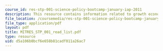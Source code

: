 ```yaml
---
course_id: res-stp-001-science-policy-bootcamp-january-iap-2011
description: This resource contains information related to growth economics.
file_location: /coursemedia/res-stp-001-science-policy-bootcamp-january-iap-2011/d5a106b0bcf6e658b81cadf011a26ac7_MITRES_STP_001_read_list.pdf
file_type: application/pdf
layout: pdf
title: MITRES_STP_001_read_list.pdf
type: resource
uid: d5a106b0bcf6e658b81cadf011a26ac7
---
```

